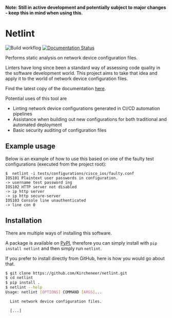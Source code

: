 **Note: Still in active development and potentially subject to major changes - keep this in mind when using this.**

# Netlint

![Build workflog](https://github.com/Kircheneer/netlint/actions/workflows/main.yml/badge.svg)
[![Documentation Status](https://readthedocs.org/projects/netlint/badge/?version=latest)](https://netlint.readthedocs.io/en/latest/?badge=latest)

Performs static analysis on network device configuration files.

Linters have long since been a standard way of assessing code quality
in the software development world. This project aims to take that idea
and apply it to the world of network device configuration files.

Find the latest copy of the documentation [here](https://netlint.readthedocs.io).

Potential uses of this tool are

- Linting network device configurations generated in
  CI/CD automation pipelines
- Assistance when building out new configurations for
  both traditional and automated deployment
- Basic security auditing of configuration files

## Example usage

Below is an example of how to use this based on one of the faulty test
configurations (executed from the project root):

```
$  netlint -i tests/configurations/cisco_ios/faulty.conf
IOS101 Plaintext user passwords in configuration.
-> username test password ing
IOS102 HTTP server not disabled
-> ip http server
-> ip http secure-server
IOS103 Console line unauthenticated
-> line con 0

```

## Installation

There are multiple ways of installing this software.

A package is available on [PyPI](https://pypi.org/project/netlint/),
therefore you can simply install with `pip install netlint` and
then simply run `netlint`.

If you prefer to install directly from
GitHub, here is how you would go about that.

```bash
$ git clone https://github.com/Kircheneer/netlint.git
$ cd netlint
$ pip install .
$ netlint --help
Usage: netlint [OPTIONS] COMMAND [ARGS]...

  Lint network device configuration files.

  [...]
```
